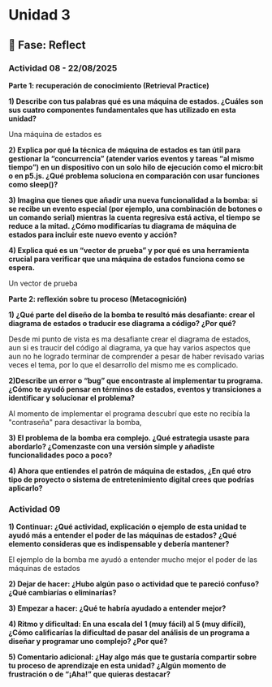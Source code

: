 # Unidad 3


## 🤔 Fase: Reflect


### Actividad 08 - 22/08/2025

**Parte 1: recuperación de conocimiento (Retrieval Practice)**

**1) Describe con tus palabras qué es una máquina de estados. ¿Cuáles son sus cuatro componentes fundamentales que has utilizado en esta unidad?**

Una máquina de estados es

**2) Explica por qué la técnica de máquina de estados es tan útil para gestionar la “concurrencia” (atender varios eventos y tareas “al mismo tiempo”) en un dispositivo con un solo hilo de ejecución como el micro:bit o en p5.js. ¿Qué problema soluciona en comparación con usar funciones como sleep()?**



**3) Imagina que tienes que añadir una nueva funcionalidad a la bomba: si se recibe un evento especial (por ejemplo, una combinación de botones o un comando serial) mientras la cuenta regresiva está activa, el tiempo se reduce a la mitad. ¿Cómo modificarías tu diagrama de máquina de estados para incluir este nuevo evento y acción?**



**4) Explica qué es un “vector de prueba” y por qué es una herramienta crucial para verificar que una máquina de estados funciona como se espera.**

Un vector de prueba

**Parte 2: reflexión sobre tu proceso (Metacognición)**

**1) ¿Qué parte del diseño de la bomba te resultó más desafiante: crear el diagrama de estados o traducir ese diagrama a código? ¿Por qué?** 

Desde mi punto de vista es ma desafiante crear el diagrama de estados, aun si es traucir del código al diagrama, ya que hay varios aspectos que aun no he logrado terminar de comprender a pesar de haber revisado varias veces el tema, por lo que el desarrollo del mismo me es complicado.

**2)Describe un error o “bug” que encontraste al implementar tu programa. ¿Cómo te ayudó pensar en términos de estados, eventos y transiciones a identificar y solucionar el problema?**

Al momento de implementar el programa descubrí que este no recibía la "contraseña" para desactivar la bomba, 

**3) El problema de la bomba era complejo. ¿Qué estrategia usaste para abordarlo? ¿Comenzaste con una versión simple y añadiste funcionalidades poco a poco?**



**4) Ahora que entiendes el patrón de máquina de estados, ¿En qué otro tipo de proyecto o sistema de entretenimiento digital crees que podrías aplicarlo?**



### Actividad 09

**1) Continuar: ¿Qué actividad, explicación o ejemplo de esta unidad te ayudó más a entender el poder de las máquinas de estados? ¿Qué elemento consideras que es indispensable y debería mantener?**

El ejemplo de la bomba me ayudó a entender mucho mejor el poder de las máquinas de estados 

**2) Dejar de hacer: ¿Hubo algún paso o actividad que te pareció confuso? ¿Qué cambiarías o eliminarías?**



**3) Empezar a hacer: ¿Qué te habría ayudado a entender mejor?**



**4) Ritmo y dificultad: En una escala del 1 (muy fácil) al 5 (muy difícil), ¿Cómo calificarías la dificultad de pasar del análisis de un programa a diseñar y programar uno complejo? ¿Por qué?**



**5) Comentario adicional: ¿Hay algo más que te gustaría compartir sobre tu proceso de aprendizaje en esta unidad? ¿Algún momento de frustración o de “¡Aha!” que quieras destacar?**


